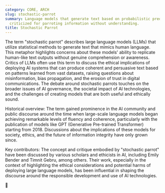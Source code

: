 ```yaml
---
category: CORE, ARCH
slug: stochastic-parrot
summary: Language models that generate text based on probabilistic predictions, often
  criticized for parroting information without understanding.
title: Stochastic Parrot
---
```


The term "stochastic parrot" describes large language models (LLMs) that utilize statistical methods to generate text that mimics human language. This metaphor highlights concerns about these models' ability to replicate human-like text outputs without genuine comprehension or awareness. Critics of LLMs often use this term to discuss the ethical implications of deploying AI systems that can produce coherent and persuasive text based on patterns learned from vast datasets, raising questions about misinformation, bias propagation, and the erosion of trust in digital communications. The debate around stochastic parrots touches on the broader issues of AI governance, the societal impact of AI technologies, and the challenges of creating models that are both useful and ethically sound.

Historical overview:
The term gained prominence in the AI community and public discourse around the time when large-scale language models began achieving remarkable levels of fluency and coherence, particularly with the publication of models like GPT (Generative Pre-trained Transformer) starting from 2018. Discussions about the implications of these models for society, ethics, and the future of information integrity have only grown since.

Key contributors:
The concept and critique embodied by "stochastic parrot" have been discussed by various scholars and ethicists in AI, including Emily Bender and Timnit Gebru, among others. Their work, especially in the context of highlighting the ethical considerations and potential harms of deploying large language models, has been influential in shaping the discourse around the responsible development and use of AI technologies.

🦜